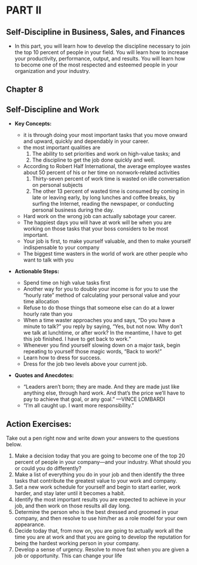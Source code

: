 # PART II
## Self-Discipline in Business, Sales, and Finances
- In this part, you will learn how to develop the discipline necessary to join the top 10 percent of people in your field. You will learn how to increase your productivity, performance, output, and results. You will learn how to become one of the most respected and esteemed people in your organization and your industry.

## Chapter 8
## Self-Discipline and Work
- **Key Concepts:**
  - it is through doing your most important tasks that you move onward and upward, quickly and dependably in your career.
  - the most important qualities are
    1. The ability to set priorities and work on high-value tasks; and
    2. The discipline to get the job done quickly and well.
  - According to Robert Half International, the average employee wastes about 50 percent of his or her time on nonwork-related activities
    1. Thirty-seven percent of work time is wasted on idle conversation on personal subjects
    2. The other 13 percent of wasted time is consumed by coming in late or leaving early, by long lunches and coffee breaks, by surfing the Internet, reading the newspaper, or conducting personal business during the day.
  - Hard work on the wrong job can actually sabotage your career.
  - The happiest days you will have at work will be when you are working on those tasks that your boss considers to be most important. 
  - Your job is first, to make yourself valuable, and then to make yourself indispensable to your company
  - The biggest time wasters in the world of work are other people who want to talk with you

- **Actionable Steps:**
  - Spend time on high value tasks first
  - Another way for you to double your income is for you to use the “hourly rate” method of calculating your personal value and your time allocation
  - Refuse to do those things that someone else can do at a lower hourly rate than you
  - When a time waster approaches you and says, “Do you have a minute to talk?” you reply by saying, “Yes, but not now. Why don’t we talk at lunchtime, or after work? In the meantime, I have to get this job finished. I have to get back to work.”
  - Whenever you find yourself slowing down on a major task, begin repeating to yourself those magic words, “Back to work!”
  - Learn how to dress for success. 
  - Dress for the job two levels above your current job.

- **Quotes and Anecdotes:**
  - “Leaders aren’t born; they are made. And they are made just like anything else, through hard work. And that’s the price we’ll have to pay to achieve that goal, or any goal.” —VINCE LOMBARDI
  - “I’m all caught up. I want more responsibility.”

## Action Exercises:
Take out a pen right now and write down your answers to the questions below.

1. Make a decision today that you are going to become one of the top 20 percent of people in your company—and your industry. What should you or could you do differently?
2. Make a list of everything you do in your job and then identify the three tasks that contribute the greatest value to your work and company.
3. Set a new work schedule for yourself and begin to start earlier, work harder, and stay later until it becomes a habit.
4. Identify the most important results you are expected to achieve in your job, and then work on those results all day long.
5. Determine the person who is the best dressed and groomed in your company, and then resolve to use him/her as a role model for your own appearance.
6. Decide today that, from now on, you are going to actually work all the time you are at work and that you are going to develop the reputation for being the hardest working person in your company.
7. Develop a sense of urgency. Resolve to move fast when you are given a job or opportunity. This can change your life